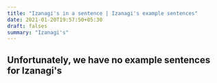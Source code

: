 ```yaml
---
title: "Izanagi's in a sentence | Izanagi's example sentences"
date: 2021-01-20T19:57:50+05:30
draft: falses
summary: "Izanagi's"
---
```

## Unfortunately, we have no example sentences for Izanagi's                 
